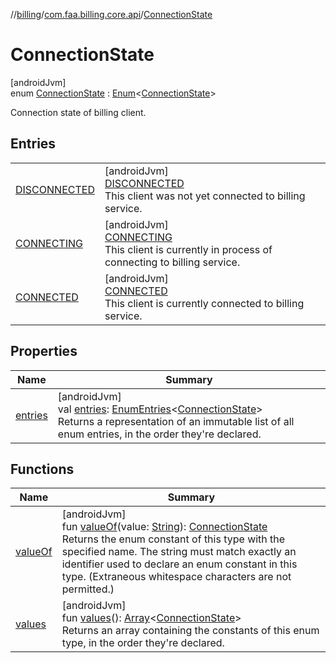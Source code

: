 //[billing](../../../index.md)/[com.faa.billing.core.api](../index.md)/[ConnectionState](index.md)

# ConnectionState

[androidJvm]\
enum [ConnectionState](index.md) : [Enum](https://kotlinlang.org/api/latest/jvm/stdlib/kotlin/-enum/index.html)&lt;[ConnectionState](index.md)&gt; 

Connection state of billing client.

## Entries

| | |
|---|---|
| [DISCONNECTED](-d-i-s-c-o-n-n-e-c-t-e-d/index.md) | [androidJvm]<br>[DISCONNECTED](-d-i-s-c-o-n-n-e-c-t-e-d/index.md)<br>This client was not yet connected to billing service. |
| [CONNECTING](-c-o-n-n-e-c-t-i-n-g/index.md) | [androidJvm]<br>[CONNECTING](-c-o-n-n-e-c-t-i-n-g/index.md)<br>This client is currently in process of connecting to billing service. |
| [CONNECTED](-c-o-n-n-e-c-t-e-d/index.md) | [androidJvm]<br>[CONNECTED](-c-o-n-n-e-c-t-e-d/index.md)<br>This client is currently connected to billing service. |

## Properties

| Name | Summary |
|---|---|
| [entries](entries.md) | [androidJvm]<br>val [entries](entries.md): [EnumEntries](https://kotlinlang.org/api/latest/jvm/stdlib/kotlin.enums/-enum-entries/index.html)&lt;[ConnectionState](index.md)&gt;<br>Returns a representation of an immutable list of all enum entries, in the order they're declared. |

## Functions

| Name | Summary |
|---|---|
| [valueOf](value-of.md) | [androidJvm]<br>fun [valueOf](value-of.md)(value: [String](https://kotlinlang.org/api/latest/jvm/stdlib/kotlin/-string/index.html)): [ConnectionState](index.md)<br>Returns the enum constant of this type with the specified name. The string must match exactly an identifier used to declare an enum constant in this type. (Extraneous whitespace characters are not permitted.) |
| [values](values.md) | [androidJvm]<br>fun [values](values.md)(): [Array](https://kotlinlang.org/api/latest/jvm/stdlib/kotlin/-array/index.html)&lt;[ConnectionState](index.md)&gt;<br>Returns an array containing the constants of this enum type, in the order they're declared. |
